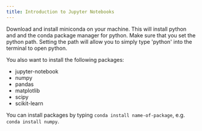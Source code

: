 ```yaml
---
title: Introduction to Jupyter Notebooks
---
```


Download and install miniconda on your machine. This will install python
and and the conda package manager for python. Make sure that you set the
python path. Setting the path will allow you to simply type 'python'
into the terminal to open python.

You also want to install the following packages:

- jupyter-notebook
- numpy
- pandas
- matplotlib
- scipy
- scikit-learn

You can install packages by typing `conda install name-of-package`, e.g.
`conda install numpy`.
